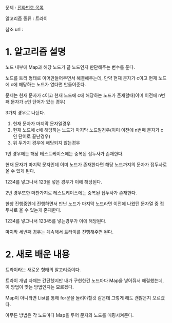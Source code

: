 문제 : [전화번호 목록](https://www.acmicpc.net/problem/5052)

알고리즘 종류 : 트라이

참조 url :

# 1. 알고리즘 설명

노드 내부에 Map과 해당 노드가 끝 노드인지 판단해주는 변수를 둔다.

노드를 트리 형태로 이어만들어주면서 해결해주는데, 만약 현재 문자가 c이고 현재 노드에 c에 해당하는 노드가 없다면 만들어준다.

문제는 현재 문자가 c이고 현재 노드에 c에 해당하는 노드가 존재할때(이미 이전에 n번째 문자가 c인 단어가 있는 경우)

3가지 경우로 나뉜다.

1. 현재 문자가 마지막 문자일경우
2. 현재 노드에 c에 해당하는 노드가 마지막 노드일경우(이미 이전에 n번째 문자가 c인 단어로 끝난경우)
3. 위 두가지 경우에 해당되지 않는경우

1번 경우에는 해당 테스트케이스에는 중복된 접두사가 존재한다.

현재 문자가 마지막 문자인데 이미 노드가 존재한다면 해당 노드까지의 문자가 접두사로 올 수 있게 된다.

1234를 넣고나서 123을 넣은 경우가 이에 해당된다.

2번 경우또한 마찬가지로 테스트케이스에는 중복된 접두사가 존재한다.

한창 진행중인데 진행하면서 만난 노드가 마지막 노드라면 이전에 나왔던 문자열 중 접두사로 올 수 있는게 존재한다.

1234를 넣고나서 12345를 넣는경우가 이에 해당된다.

마지막 세번째 경우는 계속해서 트라이를 진행해주면 된다.

# 2. 새로 배운 내용

트라이라는 새로운 형태의 알고리즘이다.

트라이 개념 자체는 간단했지만 내가 구현한건 노드마다 Map을 넣어줘서 해결했는데, 이 방법이 맞는 방법인지는 모르겠다.

Map이 아니라면 List를 통해 for문을 돌려야할것 같은데 그렇게 해도 괜찮은지 모르겠다.

아무튼 방법은 각 노드마다 Map을 두어 문자와 노드를 매핑시켜준다.
